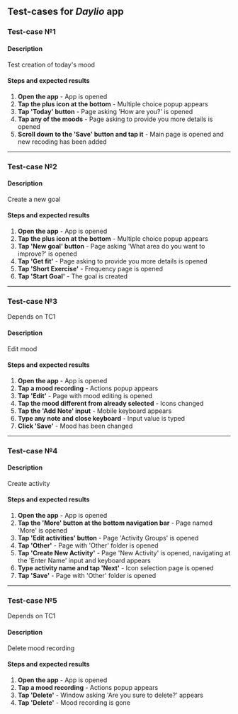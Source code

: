 ## Test-cases for _Daylio_ app

### Test-case №1

#### Description

Test creation of today's mood

#### Steps and expected results

1. **Open the app** - App is opened
2. **Tap the plus icon at the bottom** - Multiple choice popup appears
3. **Tap 'Today' button** - Page asking 'How are you?' is opened
4. **Tap any of the moods** - Page asking to provide you more details is opened
5. **Scroll down to the 'Save' button and tap it** - Main page is opened and new recoding has been added

---

### Test-case №2

#### Description

Create a new goal

#### Steps and expected results

1. **Open the app** - App is opened
2. **Tap the plus icon at the bottom** - Multiple choice popup appears
3. **Tap 'New goal' button** - Page asking 'What area do you want to improve?' is opened
4. **Tap 'Get fit'** - Page asking to provide you more details is opened
5. **Tap 'Short Exercise'** - Frequency page is opened
6. **Tap 'Start Goal'** - The goal is created

---

### Test-case №3

Depends on TC1

#### Description

Edit mood

#### Steps and expected results

1. **Open the app** - App is opened
2. **Tap a mood recording** - Actions popup appears
3. **Tap 'Edit'** - Page with mood editing is opened
4. **Tap the mood different from already selected** - Icons changed
5. **Tap the 'Add Note' input** - Mobile keyboard appears
6. **Type any note and close keyboard** - Input value is typed
7. **Click 'Save'** - Mood has been changed

---

### Test-case №4

#### Description

Create activity

#### Steps and expected results

1. **Open the app** - App is opened
2. **Tap the 'More' button at the bottom navigation bar** - Page named 'More' is opened
3. **Tap 'Edit activities' button** - Page 'Activity Groups' is opened
4. **Tap 'Other'** - Page with 'Other' folder is opened 
5. **Tap 'Create New Activity'** - Page 'New Activity' is opened, navigating at the 'Enter Name' input and keyboard appears
6. **Type activity name and tap 'Next'** - Icon selection page is opened
7. **Tap 'Save'** - Page with 'Other' folder is opened

---

### Test-case №5

Depends on TC1

#### Description

Delete mood recording

#### Steps and expected results

1. **Open the app** - App is opened
2. **Tap a mood recording** - Actions popup appears
3. **Tap 'Delete'** - Window asking 'Are you sure to delete?' appears
4. **Tap 'Delete'** - Mood recording is gone

